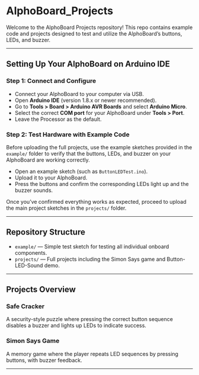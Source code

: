 # AlphoBoard_Projects

Welcome to the AlphoBoard Projects repository! This repo contains example code and projects designed to test and utilize the AlphoBoard’s buttons, LEDs, and buzzer.

---

## Setting Up Your AlphoBoard on Arduino IDE

### Step 1: Connect and Configure

- Connect your AlphoBoard to your computer via USB.
- Open **Arduino IDE** (version 1.8.x or newer recommended).
- Go to **Tools > Board > Arduino AVR Boards** and select **Arduino Micro**.
- Select the correct **COM port** for your AlphoBoard under **Tools > Port**.
- Leave the Processor as the default.

### Step 2: Test Hardware with Example Code

Before uploading the full projects, use the example sketches provided in the `example/` folder to verify that the buttons, LEDs, and buzzer on your AlphoBoard are working correctly.

- Open an example sketch (such as `ButtonLEDTest.ino`).
- Upload it to your AlphoBoard.
- Press the buttons and confirm the corresponding LEDs light up and the buzzer sounds.

Once you’ve confirmed everything works as expected, proceed to upload the main project sketches in the `projects/` folder.

---

## Repository Structure

- `example/` — Simple test sketch for testing all individual onboard components.
- `projects/` — Full projects including the Simon Says game and Button-LED-Sound demo.

---

## Projects Overview

### Safe Cracker

A security-style puzzle where pressing the correct button sequence disables a buzzer and lights up LEDs to indicate success.

### Simon Says Game

A memory game where the player repeats LED sequences by pressing buttons, with buzzer feedback.

---
